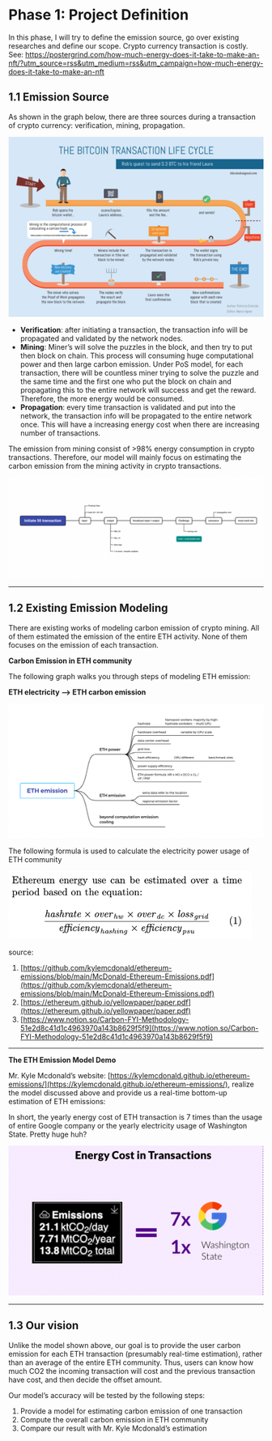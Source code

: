 # Phase 1: Project Definition

In this phase, I will try to define the emission source, go over existing researches and define our scope.
Crypto currency transaction is costly. See: https://postergrind.com/how-much-energy-does-it-take-to-make-an-nft/?utm_source=rss&utm_medium=rss&utm_campaign=how-much-energy-does-it-take-to-make-an-nft
## 1.1 Emission Source

As shown in the graph below, there are three sources during a transaction of crypto currency: verification, mining, propagation.

![bitcoin-transaction-infographic-medium.png](Phase%201%20Pr%20051f8/bitcoin-transaction-infographic-medium.png)

- **Verification**: after initiating a transaction, the transaction info will be propagated and validated by the network nodes.
- **Mining**: Miner’s will solve the puzzles in the block, and then try to put then block on chain. This process will consuming huge computational power and then large carbon emission. Under PoS model, for each transaction, there will be countless miner trying to solve the puzzle and the same time and the first one who put the block on chain and propagating this to the entire network will success and get the reward. Therefore, the more energy would be consumed.
- **Propagation**: every time transaction is validated and put into the network, the transaction info will be propagated to the entire network once. This will have a increasing energy cost when there are increasing number of transactions.

The emission from mining consist of >98% energy consumption in crypto transactions. Therefore, our model will mainly focus on estimating the carbon emission from the mining activity in crypto transactions.

![Screen Shot 2022-03-24 at 8.40.33 PM.png](Phase%201%20Pr%20051f8/Screen_Shot_2022-03-24_at_8.40.33_PM.png)

---

## 1.2 Existing Emission Modeling

There are existing works of modeling carbon emission of crypto mining. All of them estimated the emission of the entire ETH activity. None of them focuses on the emission of each transaction.

**Carbon Emission in ETH community**

The following graph walks you through steps of modeling ETH emission: 

**ETH electricity —> ETH carbon emission**

![Screen Shot 2022-03-24 at 8.39.51 PM.png](Phase%201%20Pr%20051f8/Screen_Shot_2022-03-24_at_8.39.51_PM.png)

The following formula is used to calculate the electricity power usage of ETH community

![Screen Shot 2022-03-24 at 8.43.21 PM.png](Phase%201%20Pr%20051f8/Screen_Shot_2022-03-24_at_8.43.21_PM.png)

source:

1. [https://github.com/kylemcdonald/ethereum-emissions/blob/main/McDonald-Ethereum-Emissions.pdf](https://github.com/kylemcdonald/ethereum-emissions/blob/main/McDonald-Ethereum-Emissions.pdf)
2. [https://ethereum.github.io/yellowpaper/paper.pdf](https://ethereum.github.io/yellowpaper/paper.pdf)
3. [https://www.notion.so/Carbon-FYI-Methodology-51e2d8c41d1c4963970a143b8629f5f9](https://www.notion.so/Carbon-FYI-Methodology-51e2d8c41d1c4963970a143b8629f5f9)

---

**The ETH Emission Model Demo**

Mr. Kyle Mcdonald’s website: [https://kylemcdonald.github.io/ethereum-emissions/](https://kylemcdonald.github.io/ethereum-emissions/), realize the model discussed above and provide us a real-time bottom-up estimation of ETH emissions:

In short, the yearly energy cost of ETH transaction is 7 times than the usage of entire Google company or the yearly electricity usage of Washington State. Pretty huge huh?

![Screen Shot 2022-03-24 at 8.49.14 PM.png](Phase%201%20Pr%20051f8/Screen_Shot_2022-03-24_at_8.49.14_PM.png)

---

## 1.3 Our vision

Unlike the model shown above, our goal is to provide the user carbon emission for each ETH transaction (presumably real-time estimation), rather than an average of the entire ETH community. Thus, users can know how much CO2 the incoming transaction will cost and the previous transaction have cost, and then decide the offset amount.

Our model’s accuracy will be tested by the following steps:

1. Provide a model for estimating carbon emission of one transaction
2. Compute the overall carbon emission in ETH community
3. Compare our result with Mr. Kyle Mcdonald’s estimation
